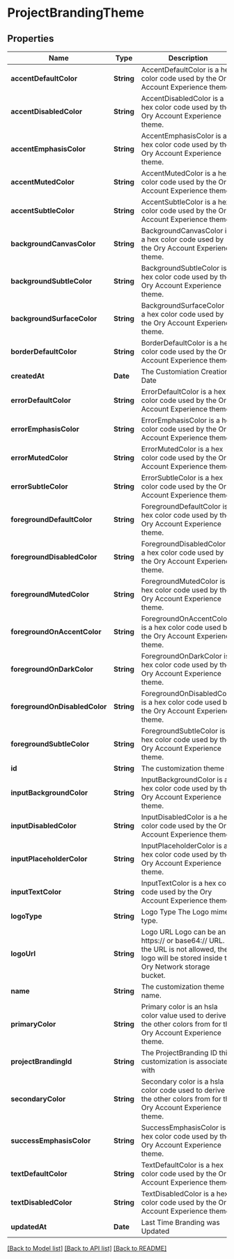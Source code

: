 # ProjectBrandingTheme

## Properties
Name | Type | Description | Notes
------------ | ------------- | ------------- | -------------
**accentDefaultColor** | **String** | AccentDefaultColor is a hex color code used by the Ory Account Experience theme. | [optional] 
**accentDisabledColor** | **String** | AccentDisabledColor is a hex color code used by the Ory Account Experience theme. | [optional] 
**accentEmphasisColor** | **String** | AccentEmphasisColor is a hex color code used by the Ory Account Experience theme. | [optional] 
**accentMutedColor** | **String** | AccentMutedColor is a hex color code used by the Ory Account Experience theme. | [optional] 
**accentSubtleColor** | **String** | AccentSubtleColor is a hex color code used by the Ory Account Experience theme. | [optional] 
**backgroundCanvasColor** | **String** | BackgroundCanvasColor is a hex color code used by the Ory Account Experience theme. | [optional] 
**backgroundSubtleColor** | **String** | BackgroundSubtleColor is a hex color code used by the Ory Account Experience theme. | [optional] 
**backgroundSurfaceColor** | **String** | BackgroundSurfaceColor is a hex color code used by the Ory Account Experience theme. | [optional] 
**borderDefaultColor** | **String** | BorderDefaultColor is a hex color code used by the Ory Account Experience theme. | [optional] 
**createdAt** | **Date** | The Customiation Creation Date | [readonly] 
**errorDefaultColor** | **String** | ErrorDefaultColor is a hex color code used by the Ory Account Experience theme. | [optional] 
**errorEmphasisColor** | **String** | ErrorEmphasisColor is a hex color code used by the Ory Account Experience theme. | [optional] 
**errorMutedColor** | **String** | ErrorMutedColor is a hex color code used by the Ory Account Experience theme. | [optional] 
**errorSubtleColor** | **String** | ErrorSubtleColor is a hex color code used by the Ory Account Experience theme. | [optional] 
**foregroundDefaultColor** | **String** | ForegroundDefaultColor is a hex color code used by the Ory Account Experience theme. | [optional] 
**foregroundDisabledColor** | **String** | ForegroundDisabledColor is a hex color code used by the Ory Account Experience theme. | [optional] 
**foregroundMutedColor** | **String** | ForegroundMutedColor is a hex color code used by the Ory Account Experience theme. | [optional] 
**foregroundOnAccentColor** | **String** | ForegroundOnAccentColor is a hex color code used by the Ory Account Experience theme. | [optional] 
**foregroundOnDarkColor** | **String** | ForegroundOnDarkColor is a hex color code used by the Ory Account Experience theme. | [optional] 
**foregroundOnDisabledColor** | **String** | ForegroundOnDisabledColor is a hex color code used by the Ory Account Experience theme. | [optional] 
**foregroundSubtleColor** | **String** | ForegroundSubtleColor is a hex color code used by the Ory Account Experience theme. | [optional] 
**id** | **String** | The customization theme ID. | [readonly] 
**inputBackgroundColor** | **String** | InputBackgroundColor is a hex color code used by the Ory Account Experience theme. | [optional] 
**inputDisabledColor** | **String** | InputDisabledColor is a hex color code used by the Ory Account Experience theme. | [optional] 
**inputPlaceholderColor** | **String** | InputPlaceholderColor is a hex color code used by the Ory Account Experience theme. | [optional] 
**inputTextColor** | **String** | InputTextColor is a hex color code used by the Ory Account Experience theme. | [optional] 
**logoType** | **String** | Logo Type The Logo mime type. | [optional] 
**logoUrl** | **String** | Logo URL Logo can be an https:// or base64:// URL. If the URL is not allowed, the logo will be stored inside the Ory Network storage bucket. | [optional] 
**name** | **String** | The customization theme name. | 
**primaryColor** | **String** | Primary color is an hsla color value used to derive the other colors from for the Ory Account Experience theme. | [optional] 
**projectBrandingId** | **String** | The ProjectBranding ID this customization is associated with | 
**secondaryColor** | **String** | Secondary color is a hsla color code used to derive the other colors from for the Ory Account Experience theme. | [optional] 
**successEmphasisColor** | **String** | SuccessEmphasisColor is a hex color code used by the Ory Account Experience theme. | [optional] 
**textDefaultColor** | **String** | TextDefaultColor is a hex color code used by the Ory Account Experience theme. | [optional] 
**textDisabledColor** | **String** | TextDisabledColor is a hex color code used by the Ory Account Experience theme. | [optional] 
**updatedAt** | **Date** | Last Time Branding was Updated | [readonly] 

[[Back to Model list]](../README.md#documentation-for-models) [[Back to API list]](../README.md#documentation-for-api-endpoints) [[Back to README]](../README.md)


